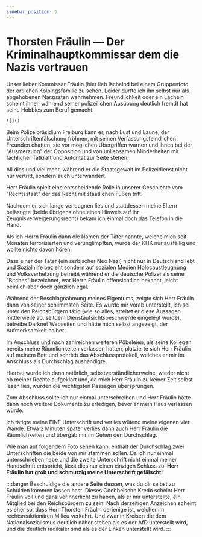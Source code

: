 ```yaml
---
sidebar_position: 2
---
```


# Thorsten Fräulin — Der Kriminalhauptkommissar dem die Nazis vertrauen

Unser lieber Kommissar Fräulin (hier lieb lächelnd bei einem Gruppenfoto der örtlichen Kolpingsfamilie zu sehen. Leider durfte ich ihn selbst nur als abgehobenen Narzissten wahrnehmen. Freundlichkeit oder ein Lächeln scheint ihnen während seiner polizeilichen Ausübung deutlich fremd) hat seine Hobbies zum Beruf gemacht.

`![]()`

Beim Polizeipräsidium Freiburg kann er, nach Lust und Laune, der Unterschriftenfälschung fröhnen, mit seinen Verfassungsfeindlichen Freunden chatten, sie vor möglichen Übergriffen warnen und ihnen bei der "Ausmerzung" der Opposition und von unliebsamen Minderheiten mit fachlicher Tatkraft und Autorität zur Seite stehen.

All dies und viel mehr, während er die Staatsgewalt im Polizeidienst nicht nur vertritt, sondern auch unterwandert.

Herr Fräulin spielt eine entscheidende Rolle in unserer Geschichte vom "Rechtsstaat" der das Recht mit staatlichen Füßen tritt.

Nachdem er sich lange verleugnen lies und stattdessen meine Eltern belästigte (beide übrigens ohne einen Hinweis auf ihr Zeugnisverweigerungsrecht) bekam ich einmal doch das Telefon in die Hand.

Als ich Herrn Fräulin dann die Namen der Täter nannte, welche mich seit Monaten terrorisierten und verunglimpften, wurde der KHK nur ausfällig und wollte nichts davon hören. 

Dass einer der Täter (ein serbischer Neo Nazi) nicht nur in Deutschland lebt und Sozialhilfe bezieht sondern auf sozialen Medien Holocaustleugnung und Volksverhetzung betreibt während er die deutsche Polizei als seine "Bitches" bezeichnet, war Herrn Fräulin offensichtlich bekannt, leicht peinlich aber doch gänzlich egal.

Während der Beschlagnahmung meines Eigentums, zeigte sich Herr Fräulin dann von seiner schlimmsten Seite.
Es wurde mir vorab unterstellt, ich sei unter den Reichsbürgern tätig (wie so alles, streitet er
diese Aussagen mittlerweile ab, seitdem Dienstaufsichtsbeschwerde eingelegt wurde), betreibe Darknet Webseiten und hätte mich selbst angezeigt, der Aufmerksamkeit halber.

Im Anschluss und nach zahlreichen weiteren Pöbeleien, als seine Kollegen bereits meine Räumlichkeiten verlassen hatten, platzierte sich Herr Fräulin auf meinem Bett und schrieb das Abschlussprotokoll, welches er mir im Anschluss als Durchschlag aushändigte.

Hierbei wurde ich dann natürlich, selbstverständlicherweise, wieder nicht ob meiner Rechte aufgeklärt und, da mich Herr Fräulin zu keiner Zeit selbst lesen lies, wurden die wichtigsten Passagen übersprungen.

Zum Abschluss sollte ich nur einmal unterschreiben und Herr Fräulin hätte dann noch weitere Dokumente zu erledigen, bevor er mein Haus verlassen würde.

Ich tätigte meine EINE Unterschrift und verlies wütend meine eigenen vier Wände.
Etwa 2 Minuten später verlies dann auch Herr Fräulin die Räumlichkeiten und übergab mir im Gehen den Durchschlag.

Wie man auf folgendem Foto sehen kann, enthält der Durchschlag zwei Unterschriften die beide von mir stammen sollen. Da ich nur einmal unterschrieben habe und die zweite Unterschrift nicht einmal meiner Handschrift entspricht, lässt dies nur einen einzigen Schluss zu: **Herr Fräulin hat grob und schmutzig meine Unterschrift gefälscht!**

:::danger Beschuldige die andere Seite dessen, was du dir selbst zu Schulden kommen lassen hast.
Dieses Goebbelsche Kredo scheint Herr Fräulin voll und ganz verinnerlicht zu haben,
als er mir unterstellte, ein Mitglied bei den Reichsbürgern zu sein.
Nach derzeitigen Anzeichen scheint es eher so, dass Herr Thorsten Fräulin derjenige ist, welcher
im rechtsreaktionären Milieu verkehrt. Und zwar in Kreisen die dem Nationalsozialismus deutlich näher stehen als es der AfD unterstellt wird, und die deutlich radikaler sind als es der Linken unterstellt wird.
:::